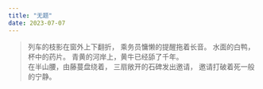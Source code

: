 ```yaml
---
title: "无题"
date: 2023-07-07
---
```


>列车的枝影在窗外上下翻折，
乘务员慵懒的提醒拖着长音。
水面的白鸭，杯中的药片。
青黄的河岸上，黄牛已经舔了千年。
<br>在半山腰，由藤蔓盘绕着，
三扇敞开的石碑发出邀请，
邀请打破着死一般的宁静。
